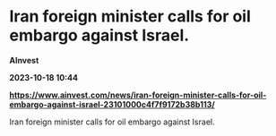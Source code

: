 # Iran foreign minister calls for oil embargo against Israel.
**AInvest**

**2023-10-18 10:44**

**https://www.ainvest.com/news/iran-foreign-minister-calls-for-oil-embargo-against-israel-23101000c4f7f9172b38b113/**

Iran foreign minister calls for oil embargo against Israel.